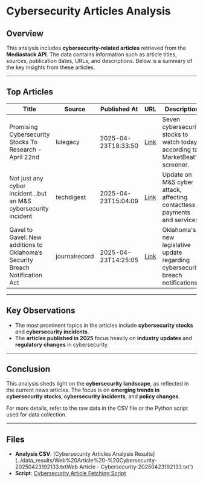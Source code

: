 # Cybersecurity Articles Analysis

## Overview
This analysis includes **cybersecurity-related articles** retrieved from the **Mediastack API**. The data contains information such as article titles, sources, publication dates, URLs, and descriptions. Below is a summary of the key insights from these articles.

---

## Top Articles

| Title                                                         | Source        | Published At         | URL                                                                                      | Description                                                                 |
|---------------------------------------------------------------|---------------|----------------------|------------------------------------------------------------------------------------------|-----------------------------------------------------------------------------|
| Promising Cybersecurity Stocks To Research - April 22nd       | lulegacy      | 2025-04-23T18:33:50  | [Link](https://www.marketbeat.com/instant-alerts/promising-cybersecurity-stocks-to-research-april-22nd-2025-04-22/) | Seven cybersecurity stocks to watch today, according to MarketBeat's screener. |
| Not just any cyber incident…but an M&S cybersecurity incident | techdigest    | 2025-04-23T15:04:09  | [Link](https://www.techdigest.tv/2025/04/not-just-any-cyber-incident-but-an-ms-cybersecurity-incident.html) | Update on M&S cyber attack, affecting contactless payments and services. |
| Gavel to Gavel: New additions to Oklahoma’s Security Breach Notification Act | journalrecord | 2025-04-23T14:25:05  | [Link](https://journalrecord.com/2025/04/23/gavel-to-gavel-new-additions-to-oklahomas-security-breach-notification-act-may-soon-become-law/) | Oklahoma's new legislative update regarding cybersecurity breach notifications. |

---

## Key Observations
- The most prominent topics in the articles include **cybersecurity stocks** and **cybersecurity incidents**.
- The **articles published in 2025** focus heavily on **industry updates** and **regulatory changes** in cybersecurity.

---

## Conclusion
This analysis sheds light on the **cybersecurity landscape**, as reflected in the current news articles. The focus is on **emerging trends in cybersecurity stocks**, **cybersecurity incidents**, and **policy changes**.

For more details, refer to the raw data in the CSV file or the Python script used for data collection.

---

## Files
- **Analysis CSV**: [Cybersecurity Articles Analysis Results](../data_results/Web%20Article%20-%20Cybersecurity-20250423192133.txtWeb Article - Cybersecurity-20250423192133.txt')
- **Script**: [Cybersecurity Article Fetching Script](../src/osint.py)
